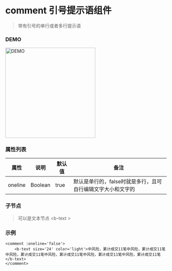 # comment 引号提示语组件
> 带有引号的单行或者多行提示语

### DEMO
<div><img alt="DEMO" src="https://ohc0dpsgs.qnssl.com/lego/images/button.jpeg" width="280.859"/></div>

### 属性列表

属性 | 说明 | 默认值 | 备注 
--- | --- | --- | ---
oneline | Boolean | true | 默认是单行的，false时就是多行，且可自行编辑文字大小和文字的


### 子节点
>  可以是文本节点 &lt;b-text &gt;

### 示例
```
<comment :oneline='false'>
    <b-text size='24' color='light'>中风险，累计成交11笔中风险，累计成交11笔中风险，累计成交11笔中风险，累计成交11笔中风险，累计成交11笔中风险，累计成交11笔</b-text>
</comment>
```

### &nbsp;